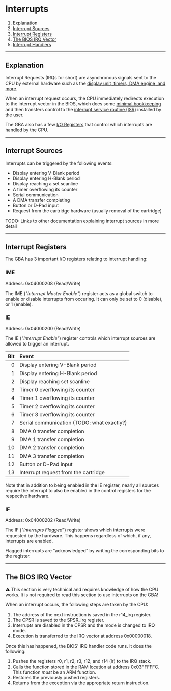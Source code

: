 # Interrupts

1. [Explanation](#explanation)
2. [Interrupt Sources](#interrupt-sources)
3. [Interrupt Registers](#interrupt-registers)
4. [The BIOS IRQ Vector](#the-bios-irq-vector)
5. [Interrupt Handlers](#interrupt-handlers)

---

## Explanation

Interrupt Requests (IRQs for short) are asynchronous signals sent to the CPU
by external hardware such as the
[display unit, timers, DMA engine, and more](#interrupt-sources).

When an interrupt request occurs, the CPU immediately redirects execution to
the interrupt vector in the BIOS, which does some
[minimal bookkeeping](#the-bios-irq-vector) and then transfers control to the
[interrupt service routine (ISR)](#interrupt-handlers) installed by the user.

The GBA also has a few [I/O Registers](#interrupt-registers)
that control which interrupts are handled by the CPU.

---

## Interrupt Sources

Interrupts can be triggered by the following events:

- Display entering V-Blank period
- Display entering H-Blank period
- Display reaching a set scanline
- A timer overflowing its counter
- Serial communication
- A DMA transfer completing
- Button or D-Pad input
- Request from the cartridge hardware (usually removal of the cartridge)

TODO: Links to other documentation explaining interrupt sources in more detail

---

## Interrupt Registers

The GBA has 3 important I/O registers relating to interrupt handling:

### IME

Address: 0x04000208 (Read/Write)

The IME (*"Interrupt Master Enable"*) register acts as a global switch to
enable or disable interrupts from occuring. It can only be set to 0 (disable),
or 1 (enable).

### IE

Address: 0x04000200 (Read/Write)

The IE (*"Interrupt Enable"*) register controls which interrupt sources are
allowed to trigger an interrupt.

Bit | Event
---:|:-----
  0 | Display entering V-Blank period
  1 | Display entering H-Blank period
  2 | Display reaching set scanline
  3 | Timer 0 overflowing its counter
  4 | Timer 1 overflowing its counter
  5 | Timer 2 overflowing its counter
  6 | Timer 3 overflowing its counter
  7 | Serial communication (TODO: what exactly?)
  8 | DMA 0 transfer completion
  9 | DMA 1 transfer completion
 10 | DMA 2 transfer completion
 11 | DMA 3 transfer completion
 12 | Button or D-Pad input
 13 | Interrupt request from the cartridge

Note that in addition to being enabled in the IE register, nearly all sources
require the interrupt to also be enabled in the control registers for the
respective hardware.

### IF

Address: 0x04000202 (Read/Write)

The IF (*"Interrupts Flagged"*) register shows which interrupts were requested
by the hardware. This happens regardless of which, if any, interrupts are
enabled.

Flagged interrupts are "acknowledged" by writing the corresponding bits to the
register.

---

## The BIOS IRQ Vector

⚠️ This section is very technical and requires knowledge of how the CPU works.
It is not required to read this section to use interrupts on the GBA!


When an interrupt occurs, the following steps are taken by the CPU:

1. The address of the next instruction is saved in the r14\_irq register.
2. The CPSR is saved to the SPSR\_irq register.
3. Interrupts are disabled in the CPSR and the mode is changed to IRQ mode.
4. Execution is transferred to the IRQ vector at address 0x00000018.

Once this has happened, the BIOS' IRQ handler code runs. It does the following:

1. Pushes the registers r0, r1, r2, r3, r12, and r14 (lr) to the IRQ stack.
2. Calls the function stored in the RAM location at address 0x03FFFFFC.
This function *must* be an ARM function.
3. Restores the previously pushed registers.
4. Returns from the exception via the appropriate return instruction.
